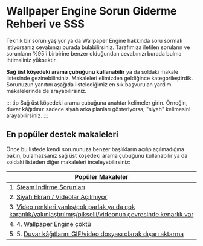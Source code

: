# Wallpaper Engine Sorun Giderme Rehberi ve SSS
Teknik bir sorun yaşıyor ya da Wallpaper Engine hakkında soru sormak istiyorsanız cevabınızı burada bulabilirsiniz. Tarafımıza iletilen soruların ve sorunların %95'i birbirine benzer olduğundan cevabınızı burada bulma ihtimaliniz yüksektir.

**Sağ üst köşedeki arama çubuğunu kullanabilir** ya da soldaki makale listesinde gezinebilirsiniz. Makaleleri elimizden geldiğince kategorileştirdik. Sorunuzun yanıtını aşağıda listelediğimiz en sık başvurulan yardım makalelerinde de arayabilirsiniz.

::: tip
Sağ üst köşedeki arama çubuğuna anahtar kelimeler girin. Örneğin, duvar kâğıdınız sadece siyah arka planları gösteriyorsa, "siyah" kelimesini arayabilirsiniz.
:::

## En popüler destek makaleleri

Önce bu listede kendi sorununuza benzer başlıkların açılıp açılmadığına bakın, bulamazsanız sağ üst köşedeki arama çubuğunu kullanabilir ya da soldaki listeden diğer makaleleri inceleyebilirsiniz:

| **Popüler Makaleler**                                                                                                                      |
| ------------------------------------------------------------------------------------------------------------------------------------------ |
| 1. [Steam İndirme Sorunları](steam/download.html)                                                                                          |
| 2. [Siyah Ekran / Videolar Açılmıyor](noshow/notplaying.html)                                                                              |
| 3. [Video renkleri yanlış/çok parlak ya da çok karanlık/yakınlaştırılmış/pikselli/videonun çevresinde kenarlık var](videos/artifacts.html) |
| 4. 4. [Wallpaper Engine çöktü](crash/application.html)                                                                                     |
| 5. 5. [Duvar kâğıtlarını GIF/video dosyası olarak dışarı aktarma](functionality/export.html)                                               |
